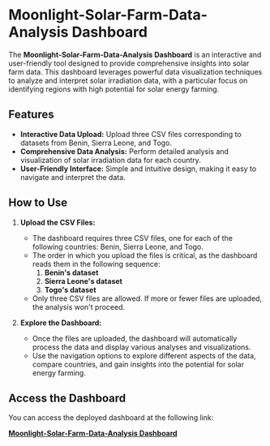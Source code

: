 # Moonlight-Solar-Farm-Data-Analysis Dashboard

The **Moonlight-Solar-Farm-Data-Analysis Dashboard** is an interactive and user-friendly tool designed to provide comprehensive insights into solar farm data. This dashboard leverages powerful data visualization techniques to analyze and interpret solar irradiation data, with a particular focus on identifying regions with high potential for solar energy farming.

## Features

- **Interactive Data Upload:** Upload three CSV files corresponding to datasets from Benin, Sierra Leone, and Togo.
- **Comprehensive Data Analysis:** Perform detailed analysis and visualization of solar irradiation data for each country.
- **User-Friendly Interface:** Simple and intuitive design, making it easy to navigate and interpret the data.

## How to Use

1. **Upload the CSV Files:**

   - The dashboard requires three CSV files, one for each of the following countries: Benin, Sierra Leone, and Togo.
   - The order in which you upload the files is critical, as the dashboard reads them in the following sequence:
     1. **Benin's dataset**
     2. **Sierra Leone's dataset**
     3. **Togo's dataset**
   - Only three CSV files are allowed. If more or fewer files are uploaded, the analysis won't proceed.

2. **Explore the Dashboard:**
   - Once the files are uploaded, the dashboard will automatically process the data and display various analyses and visualizations.
   - Use the navigation options to explore different aspects of the data, compare countries, and gain insights into the potential for solar energy farming.

## Access the Dashboard

You can access the deployed dashboard at the following link:

[**Moonlight-Solar-Farm-Data-Analysis Dashboard**](https://wildcayote-moonlight-solar-farm-data-analysis-appmain-npr5tq.streamlit.app/)
